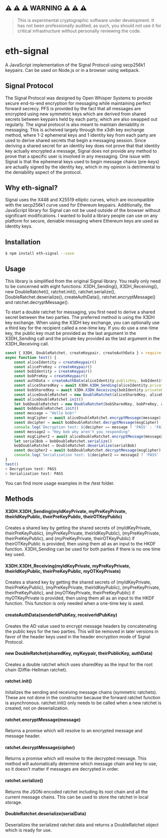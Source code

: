 ## :warning: :warning: :warning: WARNING :warning: :warning: :warning:
> This is experimental cryptographic software under development. It has not been professionally audited; as such, you should not use it for critical infrastructure without personally reviewing the code.

# eth-signal

A JavaScript implementation of the Signal Protocol using secp256k1 keypairs. Can be used on Node.js or in a browser using webpack.
 
## Signal Protocol
The Signal Protocol was designed by Open Whisper Systems to provide secure end-to-end encryption for messaging while maintaining perfect forward secrecy. PFS is provided by the fact that all messages are encrypted using new symmetric keys which are derived from shared secrets between keypairs held by each party, which are also swapped out regularly.
The signal protocol is also meant to maintain deniability in messaging. This is acheived largely through the x3dh key exchange method, where 1-2 ephemeral keys and 1 identity key from each party are used to derive shared secrets that begin a messaging session. Since deriving a shared secret for an identity key does not prove that that identity key actually encrypted a message, Signal does not provide any method to prove that a specific user is involved in any messaging. One issue with Signal is that the ephemeral keys used to begin message chains (pre-keys) are actually signed by the identity key, which in my opinion is detrimental to the deniability aspect of the protocol.

## Why eth-signal?
Signal uses the X448 and X25519 elliptic curves, which are incompatible with the secp256k1 curve used for Ethereum keypairs. Additionally, the JavaScript library for Signal can not be used outside of the browser without significant modifications. I wanted to build a library people can use on any platform for secure, deniable messaging where Ethereum keys are used as identity keys.

## Installation
```sh
$ npm install eth-signal --save
```

## Usage
This library is simplified from the original Signal library. You really only need to be concerned with eight functions: X3DH_Sending(), X3DH_Receiving(), new DoubleRatchet(), ratchet.init(), ratchet.serialize(), DoubleRatchet.deserialize(), createAuthData(), ratchet.encryptMessage() and ratchet.decryptMessage().

To start a double ratchet for messaging, you first need to derive a shared secret between the two parties. The preferred method is using the X3DH key exchange. When using the X3DH key exchange, you can optionally use a third key for the recipient called a one-time key. If you do use a one-time key, the public key must be provided as the last argument in the X3DH_Sending call and the private key provided as the last argument in the X3DH_Receiving call.
```js
const { X3DH, DoubleRatchet, createKeypair, createAuthData } = require('eth-signal')
async function test() {
    const aliceIdentity = createKeypair()
    const alicePreKey = createKeypair()
    const bobIdentity = createKeypair()
    const bobPreKey = createKeypair()
    const authData = createAuthData(aliceIdentity.publicKey, bobIdentity.publicKey)
    const aliceSharedKey = await X3DH.X3DH_Sending(aliceIdentity.privateKey, alicePreKey.privateKey, bobIdentity.publicKey, bobPreKey.publicKey)
    const bobSharedKey = await X3DH.X3DH_Receiving(bobIdentity.privateKey, bobPreKey.privateKey, aliceIdentity.publicKey, alicePreKey.publicKey)
    const aliceDoubleRatchet = new DoubleRatchet(aliceSharedKey, alicePreKey, bobPreKey.publicKey, authData)
    await aliceDoubleRatchet.init()
    let bobDoubleRatchet = new DoubleRatchet(bobSharedKey, bobPreKey, alicePreKey.publicKey, authData)
    await bobDoubleRatchet.init()
    const message = "Hello bob!"
    const msgCipher = await aliceDoubleRatchet.encryptMessage(message)
    const decipher = await bobDoubleRatchet.decryptMessage(msgCipher)
    console.log(`Decryption test: ${decipher == message ? 'PASS' : 'FAIL'}`)
    const message2 = "Hey bob why aren't you responding"
    const msgCipher2 = await aliceDoubleRatchet.encryptMessage(message2)
    let serialBob = bobDoubleRatchet.serialize()
    bobDoubleRatchet = DoubleRatchet.deserialize(serialBob)
    const decipher2 = await bobDoubleRatchet.decryptMessage(msgCipher)
    console.log(`Serialization test: ${decipher2 == message2 ? 'PASS' : 'FAIL'}`)
}
test()
> Decryption test: PASS
> Serialization test: PASS
```


You can find more usage examples in the /test folder.

## Methods
#### X3DH.X3DH_Sending(myIdKeyPrivate, myPreKeyPrivate, theirIdKeyPublic, theirPreKeyPublic, theirOTKeyPublic)
Creates a shared key by getting the shared secrets of (myIdKeyPrivate, theirPreKeyPublic), (myPreKeyPrivate, theirIdKeyPublic), (myPreKeyPrivate, theirPreKeyPublic), and (myPreKeyPrivate, theirOTKeyPublic) if theirOTKeyPublic is provided, then using them all as an input to the HKDF function.
X3DH_Sending can be used for both parties if there is no one time key used. 

#### X3DH.X3DH_Receiving(myIdKeyPrivate, myPreKeyPrivate, theirIdKeyPublic, theirPreKeyPublic, myOTKeyPrivate)
Creates a shared key by getting the shared secrets of (myIdKeyPrivate, theirPreKeyPublic), (myPreKeyPrivate, theirIdKeyPublic), (myPreKeyPrivate, theirPreKeyPublic), and (myOTKeyPrivate, theirPreKeyPublic) if myOTKeyPrivate is provided, then using them all as an input to the HKDF function. This function is only needed when a one-time key is used.

#### createAuthData(senderIdPubKey, receiverIdPubKey)
Creates the AD value used to encrypt message headers by concatenating the public keys for the two parties. This will be removed in later versions in favor of the header keys used in the header encryption mode of Signal Protocol.

#### new DoubleRatchet(sharedKey, myKeypair, theirPublicKey, authData)
Creates a double ratchet which uses sharedKey as the input for the root chain (Diffie-Hellman ratchet).

#### ratchet.init()
Initalizes the sending and receiving message chains (symmetric ratchets). These are not done in the constructor because the forward ratchet function is asynchronous. ratchet.init() only needs to be called when a new ratchet is created, not on deserialization.

#### ratchet.encryptMessage(message)
Returns a promise which will resolve to an encrypted message and message header.

#### ratchet.decryptMessage(cipher)
Returns a promise which will resolve to the decrypted message. This method will automatically determine which message chain and key to use, so it doesn't matter if messages are decrypted in order.

#### ratchet.serialize()
Returns the JSON-encoded ratchet including its root chain and all the current message chains. This can be used to store the ratchet in local storage.

#### DoubleRatchet.deserialize(serialData)
Deserializes the serialized ratchet data and returns a DoubleRatchet object which is ready for use.

